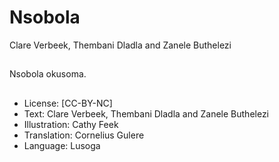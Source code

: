 # Nsobola
Clare Verbeek, Thembani
Dladla and Zanele
Buthelezi

##

##

##

##

##

##

##

##
Nsobola okusoma.


##
* License: [CC-BY-NC]
* Text: Clare Verbeek, Thembani Dladla and Zanele
Buthelezi
* Illustration: Cathy Feek
* Translation: Cornelius Gulere
* Language: Lusoga

